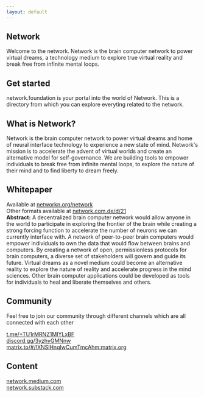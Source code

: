 ```yaml
---
layout: default
---
```

## Network

Welcome to the network. Network is the brain computer network to power virtual dreams, a technology medium to explore true virtual reality and break free from infinite mental loops.


## Get started

network.foundation is your portal into the world of Network. This is a directory from which you can explore everyting related to the network.

## What is Network?

Network is the brain computer network to power virtual dreams and home of neural interface technology to experience a new state of mind. Network's mission is to accelerate the advent of virtual worlds and create an alternative model for self-governance. We are building tools to empower individuals to break free from infinite mental loops, to explore the nature of their mind and to find liberty to dream freely.

## Whitepaper

Available at <a href="https://networkn.org/network" target="_blank">networkn.org/network</a>
<br>
Other formats available at <a href="https://network.com.de/d/21" target="_blank">network.com.de/d/21</a>
<br>
<b>Abstract:</b> A decentralized brain computer network would allow anyone in the world to participate in exploring the frontier of the brain while creating a strong forcing function to accelerate the number of neurons we can currently interface with. A network of peer-to-peer brain computers would empower individuals to own the data that would flow between brains and computers. By creating a network of open, permissionless protocols for brain computers, a diverse set of stakeholders will govern and guide its future. Virtual dreams as a novel medium could become an alternative reality to explore the nature of reality and accelerate progress in the mind sciences. Other brain computer applications could be developed as tools for individuals to heal and liberate themselves and others.


## Community

Feel free to join our community through different channels which are all connected with each other

<a href="https://t.me/+TU1rMRNZ1MIYLxBF" target="_blank">t.me/+TU1rMRNZ1MIYLxBF</a>
<br>
<a href="https://discord.gg/3yzhyGMNnw" target="_blank">discord.gg/3yzhyGMNnw</a>
<br>
<a href="https://matrix.to/#/!XNSlHnqIwCumTmcAhm:matrix.org" target="_blank">matrix.to/#/!XNSlHnqIwCumTmcAhm:matrix.org</a>

## Content

<a href="https://network.medium.com" target="_blank">network.medium.com</a>
<br>
<a href="https://network.substack.com" target="_blank">network.substack.com</a>


